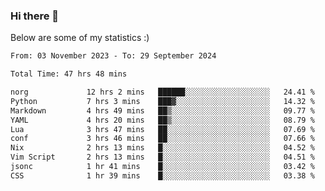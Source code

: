 ### Hi there 👋
Below are some of my statistics :)

<!--START_SECTION:waka-->

```txt
From: 03 November 2023 - To: 29 September 2024

Total Time: 47 hrs 48 mins

norg             12 hrs 2 mins   ██████░░░░░░░░░░░░░░░░░░░   24.41 %
Python           7 hrs 3 mins    ███▓░░░░░░░░░░░░░░░░░░░░░   14.32 %
Markdown         4 hrs 49 mins   ██▒░░░░░░░░░░░░░░░░░░░░░░   09.77 %
YAML             4 hrs 20 mins   ██▒░░░░░░░░░░░░░░░░░░░░░░   08.79 %
Lua              3 hrs 47 mins   ██░░░░░░░░░░░░░░░░░░░░░░░   07.69 %
conf             3 hrs 46 mins   ██░░░░░░░░░░░░░░░░░░░░░░░   07.66 %
Nix              2 hrs 13 mins   █░░░░░░░░░░░░░░░░░░░░░░░░   04.52 %
Vim Script       2 hrs 13 mins   █░░░░░░░░░░░░░░░░░░░░░░░░   04.51 %
jsonc            1 hr 41 mins    █░░░░░░░░░░░░░░░░░░░░░░░░   03.42 %
CSS              1 hr 39 mins    █░░░░░░░░░░░░░░░░░░░░░░░░   03.38 %
```

<!--END_SECTION:waka-->

<!--
**KlapenHz/KlapenHz** is a ✨ _special_ ✨ repository because its `README.md` (this file) appears on your GitHub profile.

Here are some ideas to get you started:

- 🔭 I’m currently working on ...
- 🌱 I’m currently learning ...
- 👯 I’m looking to collaborate on ...
- 🤔 I’m looking for help with ...
- 💬 Ask me about ...
- 📫 How to reach me: ...
- 😄 Pronouns: ...
- ⚡ Fun fact: ...
-->
